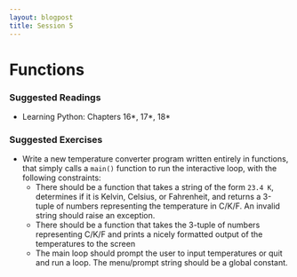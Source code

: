 ```yaml
---
layout: blogpost
title: Session 5
---
```


# Functions

### Suggested Readings

* Learning Python: Chapters 16\*, 17\*, 18\*

### Suggested Exercises

* Write a new temperature converter program written entirely in functions,
  that simply calls a `main()` function to run the interactive loop, with
  the following constraints:
  * There should be a function that takes a string of the form `23.4 K`,
    determines if it is Kelvin, Celsius, or Fahrenheit, and returns a
     3-tuple of numbers representing the temperature in C/K/F. An invalid
     string should raise an exception.
  * There should be a function that takes the 3-tuple of numbers representing
     C/K/F and prints a nicely formatted output of the temperatures to the screen
  * The main loop should prompt the user to input temperatures or quit and run
     a loop. The menu/prompt string should be a global constant.
